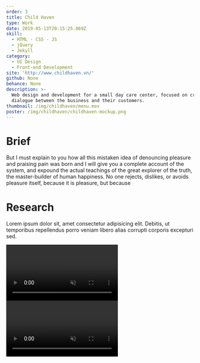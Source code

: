 ```yaml
---
order: 3
title: Child Haven
type: Work
date: 2019-05-13T20:15:25.069Z
skill:
  - HTML - CSS - JS
  - jQuery
  - Jekyll
category:
  - UI Design
  - Front-end Development
site: 'http://www.childhaven.vn/'
github: None
behance: None
description: >-
  Web design and development for a small day care center, focused on creating a
  dialogue between the business and their customers.
thumbnail: /img/childhaven/menu.mov
poster: /img/childhaven/childhaven-mockup.png
---
```


<div class="work-section brief">
      <h1>Brief</h1>
      <p>But I must explain to you how all this mistaken idea of denouncing pleasure and praising pain was born and I will give you a complete account of the system, and expound the actual teachings of the great explorer of the truth, the master-builder of human happiness. No one rejects, dislikes, or avoids pleasure itself, because it is pleasure, but because</p>
</div>

<div class="work-section">
    <div class="work-text-container">
      <div class="work-text">
        <h1>Research</h1>
        <p>            Lorem ipsum dolor sit, amet consectetur adipisicing elit. Debitis, ut temporibus repellendus porro veniam libero alias corrupti corporis excepturi sed.
        </p>
      </div>
    </div>
    <div class="work-images">
      <div class="work-image-video">
        <video autoplay loop muted playsinline src="/img/childhaven/menu.mov"></video>      
      </div>
      <div class="work-image-video">
        <video autoplay loop muted playsinline src="/img/childhaven/booking.mov"></video>      
      </div>
    </div>
</div>